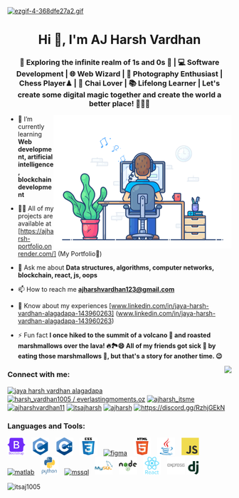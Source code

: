 <!DOCTYPE html>
<html lang="en">
<head>
    <meta charset="UTF-8">
    <meta name="viewport" content="width=device-width, initial-scale=1.0">
</head>
<body>

[![ezgif-4-368dfe27a2.gif](https://i.postimg.cc/vB8WFNn2/ezgif-4-368dfe27a2.gif)](https://postimg.cc/kVZVWwfW)

<h1 align="center">Hi 👋, I'm AJ Harsh Vardhan</h1>
<h3 align="center">🌌 Exploring the infinite realm of 1s and 0s 🚀 | 💻 Software Development | 🌐 Web Wizard | 📸 Photography Enthusiast | Chess Player♟ | 🍵 Chai Lover | 📚 Lifelong Learner | Let's create some digital magic together and create the world a better place! 👩‍💻🔮</h3>
<img align="right" alt="Coding" width="400" src="https://raw.githubusercontent.com/jsuarezruiz/jsuarezruiz/master/images/coding.gif">

- 🌱 I’m currently learning **Web development, artificial intelligence, blockchain development**

- 👨‍💻 All of my projects are available at [https://ajharsh-portfolio.onrender.com/] (My Portfolio🍪)

- 💬 Ask me about **Data structures, algorithms, computer networks, blockchain, react, js, oops**

- 📫 How to reach me **ajharshvardhan123@gmail.com**

- 📄 Know about my experiences [www.linkedin.com/in/jaya-harsh-vardhan-alagadapa-143960263] (www.linkedin.com/in/jaya-harsh-vardhan-alagadapa-143960263)

- ⚡ Fun fact **I once hiked to the summit of a volcano 🌋 and roasted marshmallows over the lava! 🔥🏞️😄 All of my friends got sick 🤢 by eating those marshmallows 🍡, but that's a story for another time. 😉**

<img align="right" src="https://komarev.com/ghpvc/?username=ItsAJ1005&abbreviated=true&style=flat&color=082157">

<h3 align="left">Connect with me:</h3>

<p align="left">
    <a href="https://linkedin.com/in/jaya harsh vardhan alagadapa" target="blank"><img align="center" src="https://raw.githubusercontent.com/rahuldkjain/github-profile-readme-generator/master/src/images/icons/Social/linked-in-alt.svg" alt="jaya harsh vardhan alagadapa" height="30" width="40" /></a>
    <a href="https://instagram.com/harsh_vardhan1005 / everlastingmoments.oz" target="blank"><img align="center" src="https://raw.githubusercontent.com/rahuldkjain/github-profile-readme-generator/master/src/images/icons/Social/instagram.svg" alt="harsh_vardhan1005 / everlastingmoments.oz" height="30" width="40" /></a>
    <a href="https://www.codechef.com/users/ajharsh_itsme" target="blank"><img align="center" src="https://cdn.jsdelivr.net/npm/simple-icons@3.1.0/icons/codechef.svg" alt="ajharsh_itsme" height="30" width="40" /></a>
    <a href="https://www.hackerrank.com/ajharshvardhan11" target="blank"><img align="center" src="https://raw.githubusercontent.com/rahuldkjain/github-profile-readme-generator/master/src/images/icons/Social/hackerrank.svg" alt="ajharshvardhan11" height="30" width="40" /></a>
    <a href="https://codeforces.com/profile/itsajharsh" target="blank"><img align="center" src="https://raw.githubusercontent.com/rahuldkjain/github-profile-readme-generator/master/src/images/icons/Social/codeforces.svg" alt="itsajharsh" height="30" width="40" /></a>
    <a href="https://www.leetcode.com/ajharsh" target="blank"><img align="center" src="https://raw.githubusercontent.com/rahuldkjain/github-profile-readme-generator/master/src/images/icons/Social/leet-code.svg" alt="ajharsh" height="30" width="40" /></a>
    <a href="https://discord.gg/https://discord.gg/RzhjGEkN" target="blank"><img align="center" src="https://raw.githubusercontent.com/rahuldkjain/github-profile-readme-generator/master/src/images/icons/Social/discord.svg" alt="https://discord.gg/RzhjGEkN" height="30" width="40" /></a>
</p>

<h3 align="left">Languages and Tools:</h3>
<p align="left">
    <a href="https://getbootstrap.com" target="_blank" rel="noreferrer"><img src="https://raw.githubusercontent.com/devicons/devicon/master/icons/bootstrap/bootstrap-plain-wordmark.svg" alt="bootstrap" width="40" height="40" style="margin-right: 10px;"/></a>
    <a href="https://www.cprogramming.com/" target="_blank" rel="noreferrer"><img src="https://raw.githubusercontent.com/devicons/devicon/master/icons/c/c-original.svg" alt="c" width="40" height="40" style="margin-right: 10px;"/></a>
    <a href="https://www.w3schools.com/cpp/" target="_blank" rel="noreferrer"><img src="https://raw.githubusercontent.com/devicons/devicon/master/icons/cplusplus/cplusplus-original.svg" alt="cplusplus" width="40" height="40" style="margin-right: 10px;"/></a>
    <a href="https://www.w3schools.com/css/" target="_blank" rel="noreferrer"><img src="https://raw.githubusercontent.com/devicons/devicon/master/icons/css3/css3-original-wordmark.svg" alt="css3" width="40" height="40" style="margin-right: 10px;"/></a>
    <a href="https://www.figma.com/" target="_blank" rel="noreferrer"><img src="https://www.vectorlogo.zone/logos/figma/figma-icon.svg" alt="figma" width="40" height="40" style="margin-right: 10px;"/></a>
    <a href="https://www.w3.org/html/" target="_blank" rel="noreferrer"><img src="https://raw.githubusercontent.com/devicons/devicon/master/icons/html5/html5-original-wordmark.svg" alt="html5" width="40" height="40" style="margin-right: 10px;"/></a>
    <a href="https://www.java.com" target="_blank" rel="noreferrer"><img src="https://raw.githubusercontent.com/devicons/devicon/master/icons/java/java-original.svg" alt="java" width="40" height="40" style="margin-right: 10px;"/></a>
    <a href="https://developer.mozilla.org/en-US/docs/Web/JavaScript" target="_blank" rel="noreferrer"><img src="https://raw.githubusercontent.com/devicons/devicon/master/icons/javascript/javascript-original.svg" alt="javascript" width="40" height="40" style="margin-right: 10px;"/></a>
    <a href="https://www.mathworks.com/" target="_blank" rel="noreferrer"><img src="https://upload.wikimedia.org/wikipedia/commons/2/21/Matlab_Logo.png" alt="matlab" width="40" height="40" style="margin-right: 10px;"/></a>
    <a href="https://www.python.org/" target="_blank" rel="noreferrer"> <img src="https://raw.githubusercontent.com/devicons/devicon/master/icons/python/python-original-wordmark.svg" alt="python" width="40" height="40" style="margin-right: 10px;" /></a>
    <a href="https://www.microsoft.com/en-us/sql-server" target="_blank" rel="noreferrer"><img src="https://www.svgrepo.com/show/303229/microsoft-sql-server-logo.svg" alt="mssql" width="40" height="40" style="margin-right: 10px;"/></a>
    <a href="https://www.mysql.com/" target="_blank" rel="noreferrer"><img src="https://raw.githubusercontent.com/devicons/devicon/master/icons/mysql/mysql-original-wordmark.svg" alt="mysql" width="40" height="40" style="margin-right: 10px;"/></a>
    <a href="https://nodejs.org" target="_blank" rel="noreferrer"><img src="https://raw.githubusercontent.com/devicons/devicon/master/icons/nodejs/nodejs-original-wordmark.svg" alt="nodejs" width="40" height="40" style="margin-right: 10px;"/></a>
    <a href="https://reactjs.org/" target="_blank" rel="noreferrer"><img src="https://raw.githubusercontent.com/devicons/devicon/master/icons/react/react-original-wordmark.svg" alt="react" width="40" height="40" style="margin-right: 10px;"/></a>
     <a href="https://expressjs.com/" target="_blank" rel="noreferrer"><img src="https://raw.githubusercontent.com/devicons/devicon/master/icons/express/express-original-wordmark.svg" alt="express" width="40" height="40" class="tech-icon"/></a>
    <a href="https://www.djangoproject.com/" target="_blank" rel="noreferrer"><img src="https://github.com/devicons/devicon/blob/master/icons/django/django-plain.svg" alt="django" width="30" height="30" class="tech-icon"/></a>
</p>

<p><img align="center" src="https://github-readme-stats.vercel.app/api/top-langs?username=itsaj1005&show_icons=true&locale=en&layout=compact" alt="itsaj1005" /></p>

</body>
</html>
